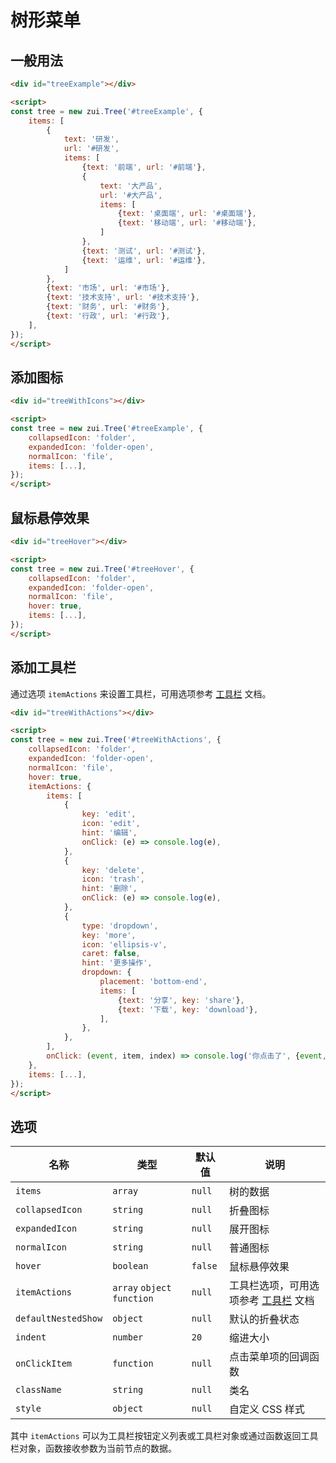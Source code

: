 # 树形菜单

## 一般用法

<Example>
 <div id="treeExample"></div>
</Example>

```html
<div id="treeExample"></div>

<script>
const tree = new zui.Tree('#treeExample', {
    items: [
        {
            text: '研发',
            url: '#研发',
            items: [
                {text: '前端', url: '#前端'},
                {
                    text: '大产品',
                    url: '#大产品',
                    items: [
                        {text: '桌面端', url: '#桌面端'},
                        {text: '移动端', url: '#移动端'},
                    ]
                },
                {text: '测试', url: '#测试'},
                {text: '运维', url: '#运维'},
            ]
        },
        {text: '市场', url: '#市场'},
        {text: '技术支持', url: '#技术支持'},
        {text: '财务', url: '#财务'},
        {text: '行政', url: '#行政'},
    ],
});
</script>
```

## 添加图标

<Example>
 <div id="treeWithIcons"></div>
</Example>

```html
<div id="treeWithIcons"></div>

<script>
const tree = new zui.Tree('#treeExample', {
    collapsedIcon: 'folder',
    expandedIcon: 'folder-open',
    normalIcon: 'file',
    items: [...],
});
</script>
```

## 鼠标悬停效果

<Example>
 <div id="treeHover"></div>
</Example>

```html
<div id="treeHover"></div>

<script>
const tree = new zui.Tree('#treeHover', {
    collapsedIcon: 'folder',
    expandedIcon: 'folder-open',
    normalIcon: 'file',
    hover: true,
    items: [...],
});
</script>
```

## 添加工具栏

通过选项 `itemActions` 来设置工具栏，可用选项参考 [工具栏](/lib/components/toolbar/) 文档。

<Example>
 <div id="treeWithActions"></div>
</Example>

```html
<div id="treeWithActions"></div>

<script>
const tree = new zui.Tree('#treeWithActions', {
    collapsedIcon: 'folder',
    expandedIcon: 'folder-open',
    normalIcon: 'file',
    hover: true,
    itemActions: {
        items: [
            {
                key: 'edit',
                icon: 'edit',
                hint: '编辑',
                onClick: (e) => console.log(e),
            },
            {
                key: 'delete',
                icon: 'trash',
                hint: '删除',
                onClick: (e) => console.log(e),
            },
            {
                type: 'dropdown',
                key: 'more',
                icon: 'ellipsis-v',
                caret: false,
                hint: '更多操作',
                dropdown: {
                    placement: 'bottom-end',
                    items: [
                        {text: '分享', key: 'share'},
                        {text: '下载', key: 'download'},
                    ],
                },
            },
        ],
        onClick: (event, item, index) => console.log('你点击了', {event, item, index}),
    },
    items: [...],
});
</script>
```

<script setup>
import {onMounted} from 'vue';

const items = [
    {
        text: '研发',
        url: '#研发',
        items: [
            {text: '前端', url: '#前端'},
            {
                text: '大产品',
                url: '#大产品',
                items: [
                    {text: '桌面端', url: '#桌面端'},
                    {text: '移动端', url: '#移动端'},
                ]
            },
            {text: '测试', url: '#测试'},
            {text: '运维', url: '#运维'},
        ]
    },
    {text: '市场', url: '#市场'},
    {text: '技术支持', url: '#技术支持'},
    {text: '财务', url: '#财务'},
    {text: '行政', url: '#行政'},
];

const actions = [
    {
        key: 'edit',
        icon: 'edit',
        hint: '编辑',
        onClick: (e) => console.log(e),
    },
    {
        key: 'delete',
        icon: 'trash',
        hint: '删除',
        onClick: (e) => console.log(e),
    },
    {
        type: 'dropdown',
        key: 'more',
        icon: 'ellipsis-v',
        caret: false,
        hint: '更多操作',
        dropdown: {
            placement: 'bottom-end',
            items: [
                {text: '分享', key: 'share'},
                {text: '下载', key: 'download'},
            ],
        },
    },
];

onMounted(() => {
    onZUIReady(() => {
        new zui.Tree('#treeExample', {
            items
        });

        new zui.Tree('#treeWithIcons', {
            items,
            collapsedIcon: 'folder',
            expandedIcon: 'folder-open',
            normalIcon: 'file',
        });

        new zui.Tree('#treeHover', {
            hover: true,
            items,
            collapsedIcon: 'folder',
            expandedIcon: 'folder-open',
            normalIcon: 'file',
        });

        new zui.Tree('#treeWithActions', {
            hover: true,
            items,
            itemActions: {
                items: actions,
                onClick: (event, item, index) => console.log('你点击了', {event, item, index}),
            },
            collapsedIcon: 'folder',
            expandedIcon: 'folder-open',
            normalIcon: 'file',
        });
    });
});
</script>

## 选项

| 名称 | 类型 | 默认值 | 说明 |
| --- | --- | --- | --- |
| `items` | `array` | `null` | 树的数据 |
| `collapsedIcon` | `string` | `null` | 折叠图标 |
| `expandedIcon` | `string` | `null` | 展开图标 |
| `normalIcon` | `string` | `null` | 普通图标 |
| `hover` | `boolean` | `false` | 鼠标悬停效果 |
| `itemActions` | `array` `object` `function` | `null` | 工具栏选项，可用选项参考 [工具栏](/lib/components/toolbar/) 文档 |
| `defaultNestedShow` | `object` | `null` | 默认的折叠状态 |
| `indent` | `number` | `20` | 缩进大小 |
| `onClickItem` | `function` | `null` | 点击菜单项的回调函数 |
| `className` | `string` | `null` | 类名 |
| `style` | `object` | `null` | 自定义 CSS 样式 |

其中 `itemActions` 可以为工具栏按钮定义列表或工具栏对象或通过函数返回工具栏对象，函数接收参数为当前节点的数据。
